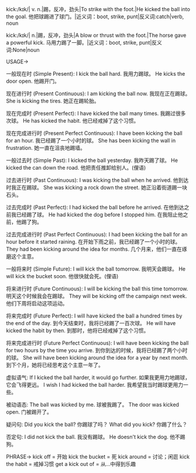 kick:/kɪk/| v. n.|踢，反冲，劲头|To strike with the foot.|He kicked the ball into the goal. 他把球踢进了球门。|近义词：boot, strike, punt|反义词:catch|verb, noun


kick:/kɪk/| n.|踢，反冲，劲头|A blow or thrust with the foot.|The horse gave a powerful kick. 马用力踢了一脚。|近义词：boot, strike, punt|反义词:None|noun

USAGE->

一般现在时 (Simple Present):
I kick the ball hard.  我用力踢球。
He kicks the door open. 他踢开门。


现在进行时 (Present Continuous):
I am kicking the ball now. 我现在正在踢球。
She is kicking the tires. 她正在踢轮胎。


现在完成时 (Present Perfect):
I have kicked the ball many times. 我踢过很多次球。
He has kicked the habit. 他已经戒掉了这个习惯。


现在完成进行时 (Present Perfect Continuous):
I have been kicking the ball for an hour. 我已经踢了一个小时的球。
She has been kicking the wall in frustration. 她一直在沮丧地踢墙。


一般过去时 (Simple Past):
I kicked the ball yesterday. 我昨天踢了球。
He kicked the can down the road. 他把责任推卸给别人。(俚语)


过去进行时 (Past Continuous):
I was kicking the ball when he arrived. 他到达时我正在踢球。
She was kicking a rock down the street. 她正沿着街道踢一块石头。


过去完成时 (Past Perfect):
I had kicked the ball before he arrived. 在他到达之前我已经踢了球。
He had kicked the dog before I stopped him. 在我阻止他之前，他踢了狗。


过去完成进行时 (Past Perfect Continuous):
I had been kicking the ball for an hour before it started raining. 在开始下雨之前，我已经踢了一个小时的球。
They had been kicking around the idea for months. 几个月来，他们一直在琢磨这个主意。


一般将来时 (Simple Future):
I will kick the ball tomorrow. 我明天会踢球。
He will kick the bucket soon. 他很快就会死。(俚语)


将来进行时 (Future Continuous):
I will be kicking the ball this time tomorrow. 明天这个时候我会在踢球。
They will be kicking off the campaign next week. 他们下周将启动这项运动。


将来完成时 (Future Perfect):
I will have kicked the ball a hundred times by the end of the day. 到今天结束时，我将已经踢了一百次球。
He will have kicked the habit by then. 到那时，他将已经戒掉了这个习惯。


将来完成进行时 (Future Perfect Continuous):
I will have been kicking the ball for two hours by the time you arrive. 到你到达的时候，我将已经踢了两个小时的球。
She will have been kicking around the idea for a year by next month. 到下个月，她将已经思考这个主意一年了。


虚拟语气:
If I kicked the ball harder, it would go further. 如果我更用力地踢球，它会飞得更远。
I wish I had kicked the ball harder. 我希望我当时踢球更用力一些。


被动语态:
The ball was kicked by me. 球被我踢了。
The door was kicked open. 门被踢开了。


疑问句:
Did you kick the ball? 你踢球了吗？
What did you kick? 你踢了什么？


否定句:
I did not kick the ball. 我没有踢球。
He doesn't kick the dog. 他不踢狗。



PHRASE->
kick off = 开始
kick the bucket = 死
kick around = 讨论；闲逛
kick the habit = 戒掉习惯
get a kick out of = 从...中得到乐趣
